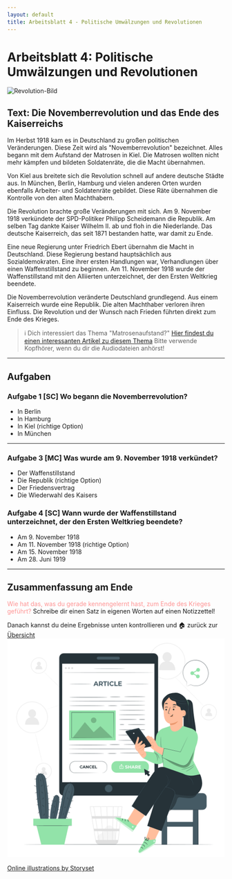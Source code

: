 ```yaml
---
layout: default
title: Arbeitsblatt 4 - Politische Umwälzungen und Revolutionen
---
```

# Arbeitsblatt 4: Politische Umwälzungen und Revolutionen

![Revolution-Bild](https://www.ndr.de/geschichte/chronologie/novemberrevolution148_v-contentgross.jpg)

## Text: Die Novemberrevolution und das Ende des Kaiserreichs

Im Herbst 1918 kam es in Deutschland zu großen politischen Veränderungen. Diese Zeit wird als "Novemberrevolution" bezeichnet. Alles begann mit dem Aufstand der Matrosen in Kiel. Die Matrosen wollten nicht mehr kämpfen und bildeten Soldatenräte, die die Macht übernahmen.

Von Kiel aus breitete sich die Revolution schnell auf andere deutsche Städte aus. In München, Berlin, Hamburg und vielen anderen Orten wurden ebenfalls Arbeiter- und Soldatenräte gebildet. Diese Räte übernahmen die Kontrolle von den alten Machthabern.

Die Revolution brachte große Veränderungen mit sich. Am 9. November 1918 verkündete der SPD-Politiker Philipp Scheidemann die Republik. Am selben Tag dankte Kaiser Wilhelm II. ab und floh in die Niederlande. Das deutsche Kaiserreich, das seit 1871 bestanden hatte, war damit zu Ende.

Eine neue Regierung unter Friedrich Ebert übernahm die Macht in Deutschland. Diese Regierung bestand hauptsächlich aus Sozialdemokraten. Eine ihrer ersten Handlungen war, Verhandlungen über einen Waffenstillstand zu beginnen. Am 11. November 1918 wurde der Waffenstillstand mit den Alliierten unterzeichnet, der den Ersten Weltkrieg beendete.

Die Novemberrevolution veränderte Deutschland grundlegend. Aus einem Kaiserreich wurde eine Republik. Die alten Machthaber verloren ihren Einfluss. Die Revolution und der Wunsch nach Frieden führten direkt zum Ende des Krieges.

>ℹ️ Dich interessiert das Thema "Matrosenaufstand?" [Hier findest du einen interessanten Artikel zu diesem Thema](https://www.ndr.de/geschichte/chronologie/Matrosenaufstand-und-Novemberrevolution-1918-Der-Verlauf,novemberrevolution131.html) Bitte verwende Kopfhörer, wenn du dir die Audiodateien anhörst!

---
## Aufgaben

### Aufgabe 1 [SC] Wo begann die Novemberrevolution?

- In Berlin
- In Hamburg
- In Kiel (richtige Option)
- In München

---

### Aufgabe 3 [MC] Was wurde am 9. November 1918 verkündet?

- Der Waffenstillstand
- Die Republik (richtige Option)
- Der Friedensvertrag
- Die Wiederwahl des Kaisers

### Aufgabe 4 [SC] Wann wurde der Waffenstillstand unterzeichnet, der den Ersten Weltkrieg beendete?

- Am 9. November 1918
- Am 11. November 1918 (richtige Option)
- Am 15. November 1918
- Am 28. Juni 1919

---


## Zusammenfassung am Ende

<span style="color:rgb(255, 148, 148)">Wie hat das, was du gerade kennengelernt hast, zum Ende des Krieges geführt?</span>
Schreibe dir einen Satz in eigenen Worten auf einen Notizzettel!

Danach kannst du deine Ergebnisse unten kontrollieren und 🏠 zurück zur [Übersicht](Das_Ende_des_ersten_Weltkriegs.md)
![Sharing articles-pana](../../Sharing%20articles-pana.png)

<a href="https://storyset.com/online">Online illustrations by Storyset</a>
